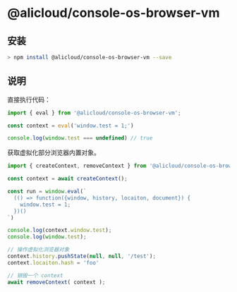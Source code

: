 # @alicloud/console-os-browser-vm

## 安装

``` bash
> npm install @alicloud/console-os-browser-vm --save
```

## 说明

直接执行代码：

``` javascript
import { eval } from '@alicloud/console-os-browser-vm';

const context = eval('window.test = 1;')

console.log(window.test === undefined) // true
```

获取虚拟化部分浏览器内置对象。

```javascript
import { createContext, removeContext } from '@alicloud/console-os-browser-vm';

const context = await createContext();

const run = window.eval(`
  (() => function({window, history, locaiton, document}) {
    window.test = 1;
  })()
`)

console.log(context.window.test);
console.log(window.test);

// 操作虚拟化浏览器对象
context.history.pushState(null, null, '/test');
context.locaiton.hash = 'foo'

// 销毁一个 context
await removeContext( context );
```